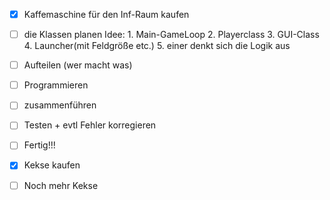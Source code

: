 - [x] Kaffemaschine für den Inf-Raum kaufen
- [ ] die Klassen planen
      Idee: 1. Main-GameLoop
            2. Playerclass
            3. GUI-Class
            4. Launcher(mit Feldgröße etc.)
            5. einer denkt sich die Logik aus
      
      
- [ ] Aufteilen (wer macht was)
- [ ] Programmieren
- [ ] zusammenführen
- [ ] Testen + evtl Fehler korregieren
- [ ] Fertig!!!
- [x] Kekse kaufen
- [ ] Noch mehr Kekse

